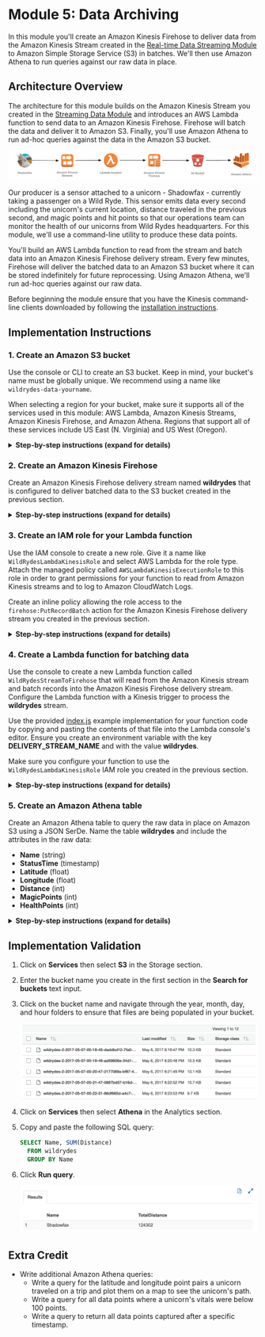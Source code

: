 # Module 5: Data Archiving

In this module you'll create an Amazon Kinesis Firehose to deliver data from the Amazon Kinesis Stream created in the [Real-time Data Streaming Module][streaming-data-module] to Amazon Simple Storage Service (S3) in batches. We'll then use Amazon Athena to run queries against our raw data in place.

## Architecture Overview

The architecture for this module builds on the Amazon Kinesis Stream you created in the [Streaming Data Module][streaming-data-module] and introduces an AWS Lambda function to send data to an Amazon Kinesis Firehose. Firehose will batch the data and deliver it to Amazon S3. Finally, you'll use Amazon Athena to run ad-hoc queries against the data in the Amazon S3 bucket.

<kbd>![Architecture](../images/data-archiving-architecture.png)</kbd>

Our producer is a sensor attached to a unicorn - Shadowfax - currently taking a passenger on a Wild Ryde. This sensor emits data every second including the unicorn's current location, distance traveled in the previous second, and magic points and hit points so that our operations team can monitor the health of our unicorns from Wild Rydes headquarters. For this module, we'll use a command-line utility to produce these data points.

You'll build an AWS Lambda function to read from the stream and batch data into an Amazon Kinesis Firehose delivery stream. Every few minutes, Firehose will deliver the batched data to an Amazon S3 bucket where it can be stored indefinitely for future reprocessing. Using Amazon Athena, we'll run ad-hoc queries against our raw data.

Before beginning the module ensure that you have the Kinesis command-line clients downloaded by following the [installation instructions][client-installation].

## Implementation Instructions

### 1. Create an Amazon S3 bucket

Use the console or CLI to create an S3 bucket. Keep in mind, your bucket's name must be globally unique. We recommend using a name like `wildrydes-data-yourname`.

When selecting a region for your bucket, make sure it supports all of the services used in this module: AWS Lambda, Amazon Kinesis Streams, Amazon Kinesis Firehose, and Amazon Athena. Regions that support all of these services include US East (N. Virginia) and US West (Oregon).

<details>
<summary><strong>Step-by-step instructions (expand for details)</strong></summary><p>

1. From the AWS Console click **Services** then select **S3** under Storage.

1. Click **+Create Bucket**

1. Provide a globally unique name for your bucket such as `wildrydes-data-yourname`.

1. Select a region for your bucket.

    <kbd>![Create bucket screenshot](../images/data-archiving-create-bucket.png)</kbd>

1. Use the default values and click **Next** through the rest of the sections and click **Create Bucket** on the review section.

</p></details>

### 2. Create an Amazon Kinesis Firehose

Create an Amazon Kinesis Firehose delivery stream named **wildrydes** that is configured to deliver batched data to the S3 bucket created in the previous section.

<details>
<summary><strong>Step-by-step instructions (expand for details)</strong></summary><p>

1. From the AWS Console click **Services** then select **Kinesis** under Analytics.

1. Click **Go to the Firehose console**.

1. Click **Create Delivery Stream**.

1. Select **Amazon S3** from **Destination**, enter `wildrydes` into **Delivery stream name** and select the name of the bucket you created in the previous section from **S3 bucket**. Click **Next**.

    <kbd>![Create delivery stream screenshot](../images/data-archiving-create-delivery-stream.png)</kbd>

1. Enter `60` into **Buffer interval** under **S3 Buffer** to set the frequency of S3 deliveries to once per minute.

1. Scroll down to the bottom of the page and select **Firehose delivery IAM role** from **IAM role**. This will walk you through the steps needed to create a new role for Firehose.

1. Click **Allow**, click **Next**, and then click **Create Delivery Stream**.

    <kbd>![Create delivery stream screenshot](../images/data-archiving-delivery-streams.png)</kbd>

</p></details>

### 3. Create an IAM role for your Lambda function

Use the IAM console to create a new role. Give it a name like `WildRydesLambdaKinesisRole` and select AWS Lambda for the role type. Attach the managed policy called `AWSLambdaKinesisExecutionRole` to this role in order to grant permissions for your function to read from Amazon Kinesis streams and to log to Amazon CloudWatch Logs.

Create an inline policy allowing the role access to the `firehose:PutRecordBatch` action for the Amazon Kinesis Firehose delivery stream you created in the previous section.

<details>
<summary><strong>Step-by-step instructions (expand for details)</strong></summary><p>

1. From the AWS Console, click on **Services** and then select **IAM** in the Security, Identity & Compliance section.

1. Select **Roles** from the left navigation and then click **Create new role**.

1. Select **AWS Lambda** for the role type from **AWS Service Role**.

    **Note:** Selecting a role type automatically creates a trust policy for your role that allows AWS services to assume this role on your behalf. If you were creating this role using the CLI, AWS CloudFormation or another mechanism, you would specify a trust policy directly.

1. Begin typing `AWSLambdaKinesisExecutionRole ` in the **Filter** text box and check the box next to that role.

1. Click **Next Step**.

1. Enter `WildRydesLambdaKinesisRole` for the **Role Name**.

1. Click **Create role**.

1. Type `WildRydesLambdaKinesisRole` into the filter box on the Roles page and click the role you just created.

1. On the Permissions tab, expand the **Inline Policies** section and click the link to create a new inline policy.

   <kbd>![Inline policies screenshot](../images/data-archiving-policies.png)</kbd>

1. Ensure **Policy Generator** is selected and click **Select**.

1. Select **Amazon Kinesis Firehose** from the **AWS Service** dropdown.

1. Select **PutRecordBatch** from the Actions list.

1. Type the ARN of the delivery stream you created in the previous section in the **Amazon Resource Name (ARN)** field. The ARN is in the format of:

	```
	arn:aws:firehose:REGION:ACCOUNT_ID:deliverystream/wildrydes
	```

	For example, if you've deployed to US East (N. Virginia) and your account ID is 123456789012, your delivery stream ARN would be:

	```
	arn:aws:firehose:us-east-1:123456789012:deliverystream/wildrydes
	```

	To find your AWS account ID number in the AWS Management Console, click on **Support** in the navigation bar in the upper-right, and then click **Support Center**. Your currently signed in account ID appears in the upper-right corner below the Support menu.

    <kbd>![Policy generator screenshot](../images/data-archiving-policy-generator.png)</kbd>

1. Click **Add Statement**.

    <kbd>![Policy screenshot](../images/data-archiving-policy-result.png)</kbd>

1. Click **Next Step** then **Apply Policy**.

</p></details>

### 4. Create a Lambda function for batching data

Use the console to create a new Lambda function called `WildRydesStreamToFirehose` that will read from the Amazon Kinesis stream and batch records into the Amazon Kinesis Firehose delivery stream. Configure the Lambda function with a Kinesis trigger to process the **wildrydes** stream.

Use the provided [index.js](lambda/WildRydesStreamToFirehose/index.js) example implementation for your function code by copying and pasting the contents of that file into the Lambda console's editor. Ensure you create an environment variable with the key **DELIVERY\_STREAM\_NAME** and with the value **wildrydes**.

Make sure you configure your function to use the `WildRydesLambdaKinesisRole` IAM role you created in the previous section.

<details>
<summary><strong>Step-by-step instructions (expand for details)</strong></summary><p>

1. Click on **Services** then select **Lambda** in the Compute section.

1. Click **Create a Lambda function**.

1. Click the **Blank Function** blueprint card.

1. Click on the dotted outline and select **Kinesis**. Select **wildrydes** from **Kinesis stream**, **Trim horizon** from **Starting position**, and tick the **Enable trigger** checkbox.

    <kbd>![Create Lambda trigger screenshot](../images/data-archiving-configure-trigger.png)</kbd>

    Starting position refers to the position in the stream where AWS Lambda should start reading and trim horizon configures this to the oldest data record in the shard. See [ShardIteratorType][shard-iterator-type-documentation] in the Amazon Kinesis API Reference for more details.

1. Click **Next**.

1. Enter `WildRydesStreamToFirehose` in the **Name** field.

1. Optionally enter a description.

1. Select **Node.js 6.10** for the **Runtime**.

1. Copy and paste the code from [index.js](lambda/WildRydesStreamToFirehose/index.js) into the code entry area.

    <kbd>![Create Lambda function screenshot](../images/data-archiving-lambda-create.png)</kbd>

1. In **Environment variables**, enter an environment variable with key `DELIVERY_STREAM_NAME` and value `wildrydes`.

    <kbd>![Lambda environment variable screenshot](../images/data-archiving-lambda-env-var.png)</kbd>

1. Leave the default of `index.handler` for the **Handler** field.

1. Select `WildRydesLambdaKinesisRole` from the **Existing Role** dropdown.

    <kbd>![Define handler and role screenshot](../images/data-archiving-lambda-role.png)</kbd>

1. Click **Next** and then click **Create function** on the Review page.

1. **Last processing result** on the trigger status screen will transition from **No records processed** to **OK** within a minute or so:

    <kbd>![Lambda trigger status screenshot](../images/data-archiving-trigger-status.png)</kbd>

    Click **Refresh triggers** every minute or so until you see **OK**.

</p></details>

### 5. Create an Amazon Athena table

Create an Amazon Athena table to query the raw data in place on Amazon S3 using a JSON SerDe. Name the table **wildrydes** and include the attributes in the raw data:

- **Name** (string)
- **StatusTime** (timestamp)
- **Latitude** (float)
- **Longitude** (float)
- **Distance** (int)
- **MagicPoints** (int)
- **HealthPoints** (int)

<details>
<summary><strong>Step-by-step instructions (expand for details)</strong></summary><p>

1. Click on **Services** then select **Athena** in the Analytics section.

1. Copy and paste the following SQL statement to create the table:

	```sql
	CREATE EXTERNAL TABLE IF NOT EXISTS wildrydes (
       Name string,
       StatusTime timestamp,
       Latitude float,
       Longitude float,
       Distance int,
       HealthPoints int,
       MagicPoints int
     )
     ROW FORMAT SERDE 'org.apache.hive.hcatalog.data.JsonSerDe'
     LOCATION 's3://wildrydes-data-johndoe/';
	```

1. Click **Run query**.

1. Verify the table **wildrydes** was created by ensuring it has been added to the list of tables in the left navigation.

</p></details>

## Implementation Validation

1. Click on **Services** then select **S3** in the Storage section.

1. Enter the bucket name you create in the first section in the **Search for buckets** text input.

1. Click on the bucket name and navigate through the year, month, day, and hour folders to ensure that files are being populated in your bucket.

    <kbd>![S3 bucket screenshot](../images/data-archiving-s3-bucket.png)</kbd>

1. Click on **Services** then select **Athena** in the Analytics section.

1. Copy and paste the following SQL query:

	```sql
	SELECT Name, SUM(Distance)
	  FROM wildrydes
	  GROUP BY Name
	```

1. Click **Run query**.

    <kbd>![S3 bucket screenshot](../images/data-archiving-athena-results.png)</kbd>

## Extra Credit

- Write additional Amazon Athena queries:
	- Write a query for the latitude and longitude point pairs a unicorn traveled on a trip and plot them on a map to see the unicorn's path.
	- Write a query for all data points where a unicorn's vitals were below 100 points.
	- Write a query to return all data points captured after a specific timestamp.

[client-src]: client/src
[go-language]: https://golang.org/
[go-sdk]: https://aws.amazon.com/sdk-for-go/
[streaming-data-module]: ../2_DataStreaming
[client-installation]: ../README.md#kinesis-command-line-clients
[shard-iterator-type-documentation]: http://docs.aws.amazon.com/kinesis/latest/APIReference/API_GetShardIterator.html#Streams-GetShardIterator-request-ShardIteratorType
